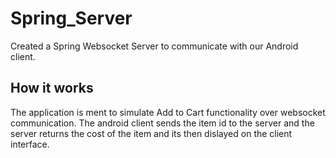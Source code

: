 # Spring_Server 
Created a Spring Websocket Server to communicate with our Android client.

## How it works
The application is ment to simulate Add to Cart functionality over websocket communication.
The android client sends the item id to the server and the server returns the cost of the item and its then dislayed on the client interface.
